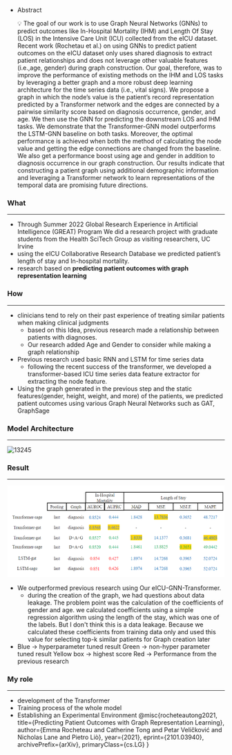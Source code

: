 - Abstract
    
    <aside>
    💡 The goal of our work is to use Graph Neural Networks (GNNs) to predict outcomes like In-Hospital Mortality (IHM) and Length Of Stay (LOS) in the Intensive Care Unit (ICU) collected from the eICU dataset. Recent work (Rochetau et al.) on using GNNs to predict patient outcomes on the eICU dataset only uses shared diagnosis to extract patient relationships and does not leverage other valuable features (i.e.,age, gender) during graph construction. Our goal, therefore, was to improve the performance of existing methods on the IHM and LOS tasks by leveraging a better graph and a more robust deep learning architecture for the time series data (i.e., vital signs). We propose a graph in which the node’s value is the patient’s record representation predicted by a Transformer network and the edges are connected by a pairwise similarity score based on diagnosis occurrence, gender, and age. We then use the GNN for predicting the downstream LOS and IHM tasks. We demonstrate that the Transformer-GNN model outperforms the LSTM-GNN baseline on both tasks. Moreover, the optimal performance is achieved when both the method of calculating the node value and getting the edge connections are changed from the baseline.
    We also get a performance boost using age and gender in addition to diagnosis occurrence in our graph construction. Our results indicate that constructing a patient graph using additional demographic information and leveraging a Transformer network to learn representations of the temporal data are promising future directions.
    
    </aside>
    

### What

---

- Through Summer 2022 Global Research Experience in Artificial Intelligence (GREAT) Program We did a research project with graduate students from the Health SciTech Group as visiting researchers, UC Irvine
- using the eICU Collaborative Research Database we predicted patient’s length of stay and In-hospital mortality.
- research based on **predicting patient outcomes with graph representation learning**

### How

---

- clinicians tend to rely on their past experience of treating similar patients
when making clinical judgments
    - based on this Idea, previous research made a relationship between patients with diagnoses.
    - Our research added Age and Gender to consider while making a graph relationship
- Previous research used basic RNN and LSTM for time series data
    - following the recent success of the transformer, we developed a transformer-based ICU time series data feature extractor for extracting the node feature.
- Using the graph generated in the previous step and the static features(gender, height, weight, and more) of the patients, we predicted patient outcomes using various Graph Neural Networks such as GAT, GraphSage

### Model Architecture

---
![13245](https://github.com/Ldoun/eICU-GNN-Transformer/assets/67096173/311f19af-73d3-49df-b186-caed095ec7ce)

### Result

---

![image2](./result.png)

- We outperformed previous research using Our eICU-GNN-Transformer.
    - during the creation of the graph, we had questions about data leakage. The problem point was the calculation of the coefficients of gender and age. we calculated coefficients using a simple regression algorithm using the length of the stay, which was one of the labels.
But I don't think this is a data leakage. Because we calculated these coefficients from training data only and used this value for selecting top-k similar patients for Graph creation later
- Blue → hyperparameter tuned result
Green → non-hyper parameter tuned result
Yellow box → highest score
Red → Performance from the previous research

### My role

---

- development of the Transformer
- Training process of the whole model
- Establishing an Experimental Environment
@misc{rocheteautong2021,
      title={Predicting Patient Outcomes with Graph Representation Learning}, 
      author={Emma Rocheteau and Catherine Tong and Petar Veličković and Nicholas Lane and Pietro Liò},
      year={2021},
      eprint={2101.03940},
      archivePrefix={arXiv},
      primaryClass={cs.LG}
}
```
